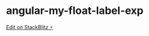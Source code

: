 # angular-my-float-label-exp

[Edit on StackBlitz ⚡️](https://stackblitz.com/edit/angular-ivy-wv4ojr)
